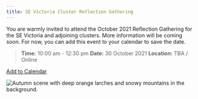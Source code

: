 ```yaml
---
title: SE Victoria Cluster Reflection Gathering
---
```

You are warmly invited to attend the October 2021 Reflection Gathering for the SE Victoria and adjoining clusters. More information will be coming soon. For now, you can add this event to your calendar to save the date.

> **Time:** 10:00 am - 12:30 pm
> **Date:** 30 October 2021
> **Location:** TBA / Online

<a title="Add to Calendar" class="addeventatc" data-id="Rd9362043" href="https://www.addevent.com/event/Rd9362043" target="_blank" rel="nofollow">Add to Calendar</a>

![Autumn scene with deep orange larches and snowy mountains in the background.](/uploads/autumn-forest.png)